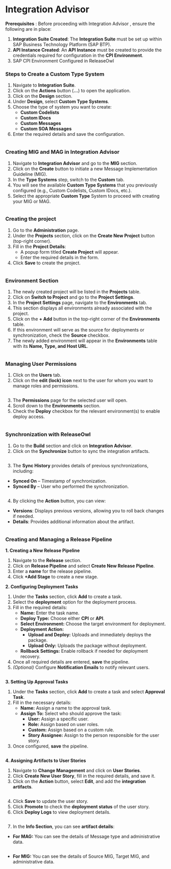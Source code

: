 # Integration Advisor

**Prerequisites** : Before proceeding with Integration Advisor , ensure the following are in place:

1. **Integration Suite Created**: The **Integration Suite** must be set up within SAP Business Technology Platform (SAP BTP).
2. **API Instance Created**: An **API Instance** must be created to provide the credentials required for configuration in the **CPI Environment**.
3. SAP CPI Environment Configured in ReleaseOwl

### **Steps to Create a Custom Type System** <a href="#pdf-page-gq2jqh5hz5sfguou1udk-steps-to-create-a-custom-type-system" id="pdf-page-gq2jqh5hz5sfguou1udk-steps-to-create-a-custom-type-system"></a>

1. Navigate to **Integration Suite**.
2. Click on the **Actions** button (**...**) to open the application.
3. Click on the **Design** section.
4. Under **Design**, select **Custom Type Systems**.
5. Choose the type of system you want to create:
   * **Custom Codelists**
   * **Custom IDocs**
   * **Custom Messages**
   * **Custom SOA Messages**
6. Enter the required details and save the configuration.

<figure><img src="https://open.gitbook.com/~gitbook/image?url=https%3A%2F%2F1890383800-files.gitbook.io%2F%7E%2Ffiles%2Fv0%2Fb%2Fgitbook-x-prod.appspot.com%2Fo%2Fspaces%252FDWyxe6hm5vqosFaByVgs%252Fuploads%252F4jQm2pQVZonuKCc9mWeb%252Fimage.png%3Falt%3Dmedia%26token%3D6ab8b264-ff50-4da4-85e5-6802faaf7b76&#x26;width=768&#x26;dpr=4&#x26;quality=100&#x26;sign=ac6dc6ca&#x26;sv=2" alt=""><figcaption></figcaption></figure>

### **Creating MIG and MAG in Integration Advisor** <a href="#pdf-page-gq2jqh5hz5sfguou1udk-creating-mig-and-mag-in-integration-advisor" id="pdf-page-gq2jqh5hz5sfguou1udk-creating-mig-and-mag-in-integration-advisor"></a>

1. Navigate to **Integration Advisor** and go to the **MIG** section.
2. Click on the **Create** button to initiate a new Message Implementation Guideline (MIG).
3. In the **Type Systems** step, switch to the **Custom** tab.
4. You will see the available **Custom Type Systems** that you previously configured (e.g., Custom Codelists, Custom IDocs, etc.).
5. Select the appropriate **Custom Type** System to proceed with creating your MIG or MAG.

<figure><img src="../../../.gitbook/assets/image (1122).png" alt=""><figcaption></figcaption></figure>

### **Creating the project** <a href="#pdf-page-gq2jqh5hz5sfguou1udk-creating-the-project" id="pdf-page-gq2jqh5hz5sfguou1udk-creating-the-project"></a>

1. Go to the **Administration** page.
2. Under the **Projects** section, click on the **Create New Project** button (top-right corner).
3. Fill in the **Project Details**:
   * A popup form titled **Create Project** will appear.
   * Enter the required details in the form.
4. Click **Save** to create the project.

<figure><img src="../../../.gitbook/assets/image (1326).png" alt=""><figcaption></figcaption></figure>

### **Environment Section** <a href="#pdf-page-gq2jqh5hz5sfguou1udk-environment-section" id="pdf-page-gq2jqh5hz5sfguou1udk-environment-section"></a>

1. The newly created project will be listed in the **Projects** table.
2. Click on **Switch to Project** and go to the **Project Settings**.
3. In the **Project Settings** page, navigate to the **Environments** tab.
4. This section displays all environments already associated with the project.
5. Click on the **+ Add** button in the top-right corner of the **Environments** table.
6. If this environment will serve as the source for deployments or synchronization, check the **Source** checkbox.
7. The newly added environment will appear in the **Environments** table with its **Name, Type, and Host URL**.

<figure><img src="../../../.gitbook/assets/image (1327).png" alt=""><figcaption></figcaption></figure>

### Managing User Permissions <a href="#pdf-page-gq2jqh5hz5sfguou1udk-managing-user-permissions" id="pdf-page-gq2jqh5hz5sfguou1udk-managing-user-permissions"></a>

1. Click on the **Users** tab.
2. Click on the **edit (lock) icon** next to the user for whom you want to manage roles and permissions.

<figure><img src="../../../.gitbook/assets/image (1328).png" alt=""><figcaption></figcaption></figure>

3. The **Permissions** page for the selected user will open.
4. Scroll down to the **Environments** section.
5. Check the **Deploy** checkbox for the relevant environment(s) to enable deploy access.

<figure><img src="../../../.gitbook/assets/image (1329).png" alt=""><figcaption></figcaption></figure>

### Synchronization with ReleaseOwl <a href="#pdf-page-gq2jqh5hz5sfguou1udk-synchronization-with-releaseowl" id="pdf-page-gq2jqh5hz5sfguou1udk-synchronization-with-releaseowl"></a>

1. Go to the **Build** section and click on **Integration Advisor**.
2. Click on the **Synchronize** button to sync the integration artifacts.

<figure><img src="../../../.gitbook/assets/image (1330).png" alt=""><figcaption></figcaption></figure>

3. The **Sync History** provides details of previous synchronizations, including:

* **Synced On** – Timestamp of synchronization.
* **Synced By** – User who performed the synchronization.

<figure><img src="https://open.gitbook.com/~gitbook/image?url=https%3A%2F%2F1890383800-files.gitbook.io%2F%7E%2Ffiles%2Fv0%2Fb%2Fgitbook-x-prod.appspot.com%2Fo%2Fspaces%252FDWyxe6hm5vqosFaByVgs%252Fuploads%252FFPvPAoAw6OcveTuQ8WQi%252Fimage.png%3Falt%3Dmedia%26token%3D052ffbab-3df3-4b30-bf23-60ffd53adf20&#x26;width=768&#x26;dpr=4&#x26;quality=100&#x26;sign=1331cc1d&#x26;sv=2" alt=""><figcaption></figcaption></figure>

4. By clicking the **Action** button, you can view:

* **Versions**: Displays previous versions, allowing you to roll back changes if needed.
* **Details**: Provides additional information about the artifact.

<figure><img src="https://open.gitbook.com/~gitbook/image?url=https%3A%2F%2F1890383800-files.gitbook.io%2F%7E%2Ffiles%2Fv0%2Fb%2Fgitbook-x-prod.appspot.com%2Fo%2Fspaces%252FDWyxe6hm5vqosFaByVgs%252Fuploads%252FTD7R4MPSlL5jO1o4hqYD%252Fimage.png%3Falt%3Dmedia%26token%3D4dec8a50-c84d-4032-a537-156bc131bdff&#x26;width=768&#x26;dpr=4&#x26;quality=100&#x26;sign=10c0f343&#x26;sv=2" alt=""><figcaption></figcaption></figure>

### **Creating and Managing a Release Pipeline** <a href="#pdf-page-gq2jqh5hz5sfguou1udk-creating-and-managing-a-release-pipeline" id="pdf-page-gq2jqh5hz5sfguou1udk-creating-and-managing-a-release-pipeline"></a>

**1. Creating a New Release Pipeline**

1. Navigate to the **Release** section.
2. Click on **Release Pipeline** and select **Create New Release Pipeline**.
3. Enter a **name** for the release pipeline.
4. Click **+Add Stage** to create a new stage.

**2. Configuring Deployment Tasks**

1. Under the **Tasks** section, click **Add** to create a task.
2. Select the **deployment** option for the deployment process.
3. Fill in the required details:
   * **Name:** Enter the task name.
   * **Deploy Type:** Choose either **CPI** or **API**.
   * **Select Environment:** Choose the target environment for deployment.
   * **Deployment Action:**
     * **Upload and Deploy:** Uploads and immediately deploys the package.
     * **Upload Only:** Uploads the package without deployment.
   * **Rollback Settings:** Enable rollback if needed for deployment recovery.
4. Once all required details are entered, **save** the pipeline.
5. _(Optional)_ Configure **Notification Emails** to notify relevant users.

<figure><img src="https://open.gitbook.com/~gitbook/image?url=https%3A%2F%2F1890383800-files.gitbook.io%2F%7E%2Ffiles%2Fv0%2Fb%2Fgitbook-x-prod.appspot.com%2Fo%2Fspaces%252FDWyxe6hm5vqosFaByVgs%252Fuploads%252FaOUCd2mJzY9qdUkCWpih%252Fimage.png%3Falt%3Dmedia%26token%3D064efdb7-b814-4220-9a12-693a3880bda1&#x26;width=768&#x26;dpr=4&#x26;quality=100&#x26;sign=4ce95ce1&#x26;sv=2" alt=""><figcaption></figcaption></figure>

**3. Setting Up Approval Tasks**

1. Under the **Tasks** section, click **Add** to create a task and select **Approval Task**.
2. Fill in the necessary details:
   * **Name:** Assign a name to the approval task.
   * **Assign To:** Select who should approve the task:
     * **User:** Assign a specific user.
     * **Role:** Assign based on user roles.
     * **Custom:** Assign based on a custom rule.
     * **Story Assignee:** Assign to the person responsible for the user story.
3. Once configured, **save** the pipeline.

<figure><img src="https://open.gitbook.com/~gitbook/image?url=https%3A%2F%2F1890383800-files.gitbook.io%2F%7E%2Ffiles%2Fv0%2Fb%2Fgitbook-x-prod.appspot.com%2Fo%2Fspaces%252FDWyxe6hm5vqosFaByVgs%252Fuploads%252Fd5eqDRNGEwNyduLR488w%252Fimage.png%3Falt%3Dmedia%26token%3Dc9991fd5-208d-4f2c-b023-1ed642800725&#x26;width=768&#x26;dpr=4&#x26;quality=100&#x26;sign=db745875&#x26;sv=2" alt=""><figcaption></figcaption></figure>

**4. Assigning Artifacts to User Stories**

1. Navigate to **Change Management** and click on **User Stories**.
2. Click **Create New User Story**, fill in the required details, and save it.
3. Click on the **Action** button, select **Edit**, and add the **integration artifacts**.

<figure><img src="https://open.gitbook.com/~gitbook/image?url=https%3A%2F%2F1890383800-files.gitbook.io%2F%7E%2Ffiles%2Fv0%2Fb%2Fgitbook-x-prod.appspot.com%2Fo%2Fspaces%252FDWyxe6hm5vqosFaByVgs%252Fuploads%252FkLlWHDONOgwBpiDtKCnY%252Fimage.png%3Falt%3Dmedia%26token%3D103cb251-78c0-48bd-b818-1e61e7a31343&#x26;width=768&#x26;dpr=4&#x26;quality=100&#x26;sign=3c3f9b36&#x26;sv=2" alt=""><figcaption></figcaption></figure>

4. Click **Save** to update the user story.
5. Click **Promote** to check the **deployment status** of the user story.
6. Click **Deploy Logs** to view deployment details.

<figure><img src="https://open.gitbook.com/~gitbook/image?url=https%3A%2F%2F1890383800-files.gitbook.io%2F%7E%2Ffiles%2Fv0%2Fb%2Fgitbook-x-prod.appspot.com%2Fo%2Fspaces%252FDWyxe6hm5vqosFaByVgs%252Fuploads%252FQONwRnh04PDIdvuFhuNt%252Fimage.png%3Falt%3Dmedia%26token%3Df0c4cd0e-098b-4ba5-b639-d092338aaeb7&#x26;width=768&#x26;dpr=4&#x26;quality=100&#x26;sign=e364beeb&#x26;sv=2" alt=""><figcaption></figcaption></figure>

7. In the **Info Section**, you can see **artifact details**:

* **For MAG:**  You can see the details of Message type and administrative data.

<figure><img src="https://open.gitbook.com/~gitbook/image?url=https%3A%2F%2F1890383800-files.gitbook.io%2F%7E%2Ffiles%2Fv0%2Fb%2Fgitbook-x-prod.appspot.com%2Fo%2Fspaces%252FDWyxe6hm5vqosFaByVgs%252Fuploads%252FWWwAmMIsMhIoQQ8WTmbp%252Fimage.png%3Falt%3Dmedia%26token%3D8d155c19-ae3a-48e3-a3b1-fb1c3c809645&#x26;width=768&#x26;dpr=4&#x26;quality=100&#x26;sign=efb81760&#x26;sv=2" alt=""><figcaption></figcaption></figure>

* **For MIG:** You can see the details of Source MIG, Target MIG, and administrative data.

<figure><img src="https://open.gitbook.com/~gitbook/image?url=https%3A%2F%2F1890383800-files.gitbook.io%2F%7E%2Ffiles%2Fv0%2Fb%2Fgitbook-x-prod.appspot.com%2Fo%2Fspaces%252FDWyxe6hm5vqosFaByVgs%252Fuploads%252FxBEPO7qRLrbcGHwY8Bx2%252Fimage.png%3Falt%3Dmedia%26token%3Db10c1192-3e78-47e0-963d-b61649da4ba5&#x26;width=768&#x26;dpr=4&#x26;quality=100&#x26;sign=eaaccd39&#x26;sv=2" alt=""><figcaption></figcaption></figure>
